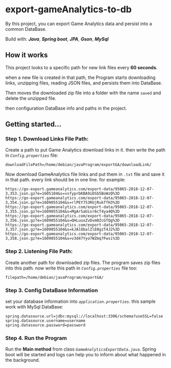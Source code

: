 # export-gameAnalytics-to-db
By this project, you can export Game Analytics data and persist into a common DataBase.

Build with:
**_Java_**, **_Spring boot_**, **_JPA_**, **_Gson_**, **_MySql_**

## How it works
This project looks to a specific path for new link files every **60 seconds**. 

when a new file is created in that path, the Program starts downloading links, unzipping files, reading JSON files, and persists them into DataBase.

Then moves the downloaded zip file into a folder with the name `saved` and delete the unzipped file.

then configuration DataBase info and paths in the project.

## Getting started...
### Step 1. Download Links File Path:

Create a path to put Game Analytics download links in it. then write the path in _`Config.properties`_ file:

```
downloadFilePath=/home/debian/javaProgram/exportGA/downloadLink/
```

Now download GameAnalytics file links and put them in `.txt` file and save it in that path. every link should be in one line. for example:

```
https://go-export.gameanalytics.com/export-data/95065-2018-12-07-3,353.json.gz?e=1605104&s=vsfyprbKBA9iDSb5BoWzQ%3D
https://go-export.gameanalytics.com/export-data/95065-2018-12-07-3,354.json.gz?e=1609055104&s=rlPEY753RUjRukffH3%3D
https://go-export.gameanalytics.com/export-data/95065-2018-12-07-3,355.json.gz?e=1609055104&s=MgArSaUisr6cT4ya4Q%3D
https://go-export.gameanalytics.com/export-data/95065-2018-12-07-3,356.json.gz?e=1609055104&s=QHLuuxZvDvm0ZcGTQg%3D
https://go-export.gameanalytics.com/export-data/95065-2018-12-07-3,357.json.gz?e=1609055104&s=kJAlObalZlE0gzT4J2%3D
https://go-export.gameanalytics.com/export-data/95065-2018-12-07-3,358.json.gz?e=1609055104&s=v3d47Yyo7WZmq7Fwsi%3D
```

### Step 2. Listening File Path:

Create another path for downloaded zip files. The program saves zip files into this path. now write this path in _`Config.properties`_ file too:

```
filepath=/home/debian/javaProgram/exportGA/
```

### Step 3. Config DataBase Information

set your database information into _`application.properties`_. this sample work with MySql DataBase:
```
spring.datasource.url=jdbc:mysql://localhost:3306/schema?useSSL=false
spring.datasource.username=username
spring.datasource.password=password
```

### Step 4. Run the Program

Run the **Main method** from class _`GameAnalyticsExportData.java`_. Spring boot will be started and logs can help you to inform
about what happened in the background.
